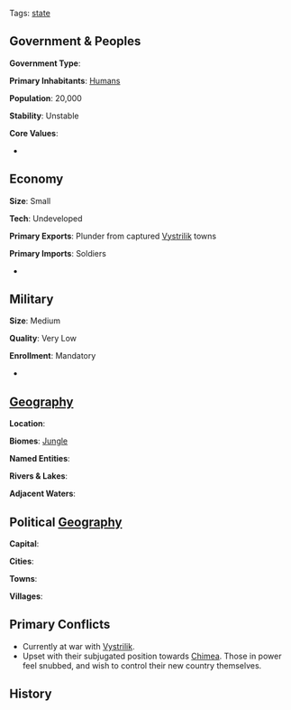 Tags: [state](States)

## Government & Peoples

**Government Type**:

**Primary Inhabitants**: [Humans](Humans)

**Population**: 20,000

**Stability**: Unstable

**Core Values**: 

- 


## Economy

**Size**: Small

**Tech**: Undeveloped

**Primary Exports**: Plunder from captured [Vystrilik](Vystrilik) towns

**Primary Imports**: Soldiers

- 


## Military

**Size**: Medium

**Quality**: Very Low

**Enrollment**: Mandatory

- 


## [Geography](Geography)

**Location**: 

**Biomes**: [Jungle](Jungles)

**Named Entities**:

**Rivers & Lakes**: 

**Adjacent Waters**: 


## Political [Geography](Geography)

**Capital**: 

**Cities**: 

**Towns**: 

**Villages**: 


## Primary Conflicts

- Currently at war with [Vystrilik](Vystrilik).
- Upset with their subjugated position towards [Chimea](Chimea). Those in power feel snubbed, and wish to control their new country themselves.


## History

